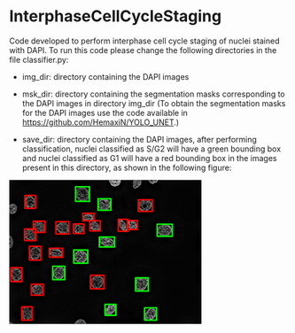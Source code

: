 # InterphaseCellCycleStaging


Code developed to perform interphase cell cycle staging of nuclei stained with DAPI. To run this code please change the following directories in the file classifier.py:


* img_dir: directory containing the DAPI images


* msk_dir: directory containing the segmentation masks corresponding to the DAPI images in directory img_dir (To obtain the segmentation masks for the DAPI images use the code available in https://github.com/HemaxiN/YOLO_UNET.)


* save_dir: directory containing the DAPI images, after performing classification, nuclei classified as S/G2 will have a green bounding box and nuclei classified as G1 will have a red bounding box in the images present in this directory, as shown in the following figure:




<p float="center">
<img width="347" height="260" src="img/MAX_24_7IF_Z60_decon1Imag_ALT.png"/>
</p>
